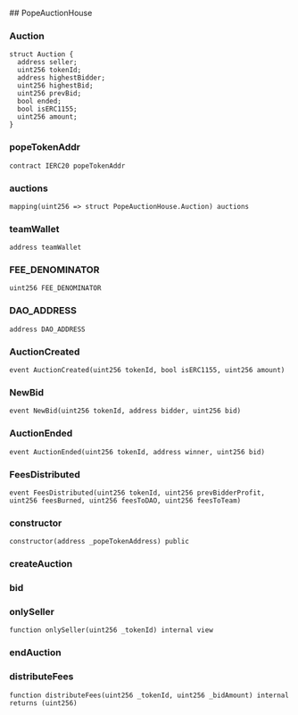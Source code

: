 ﻿﻿## PopeAuctionHouse


### Auction

```solidity
struct Auction {
  address seller;
  uint256 tokenId;
  address highestBidder;
  uint256 highestBid;
  uint256 prevBid;
  bool ended;
  bool isERC1155;
  uint256 amount;
}
```
### popeTokenAddr

```solidity
contract IERC20 popeTokenAddr
```

### auctions

```solidity
mapping(uint256 => struct PopeAuctionHouse.Auction) auctions
```

### teamWallet

```solidity
address teamWallet
```

### FEE_DENOMINATOR

```solidity
uint256 FEE_DENOMINATOR
```

### DAO_ADDRESS

```solidity
address DAO_ADDRESS
```

### AuctionCreated

```solidity
event AuctionCreated(uint256 tokenId, bool isERC1155, uint256 amount)
```

### NewBid

```solidity
event NewBid(uint256 tokenId, address bidder, uint256 bid)
```

### AuctionEnded

```solidity
event AuctionEnded(uint256 tokenId, address winner, uint256 bid)
```

### FeesDistributed

```solidity
event FeesDistributed(uint256 tokenId, uint256 prevBidderProfit, uint256 feesBurned, uint256 feesToDAO, uint256 feesToTeam)
```

### constructor

```solidity
constructor(address _popeTokenAddress) public
```







### createAuction

<BonadocsWidget widgetConfigUri="ipfs://bafkreibhrboumx4hwmeh5qk2vq3jzb3b6n3i6pb7l4kgp7xmbl3asospd4" contract="PopeAuctionHouse" functionKey="0xb63a8151" />







### bid

<BonadocsWidget widgetConfigUri="ipfs://bafkreibhrboumx4hwmeh5qk2vq3jzb3b6n3i6pb7l4kgp7xmbl3asospd4" contract="PopeAuctionHouse" functionKey="0x598647f8" />







### onlySeller

```solidity
function onlySeller(uint256 _tokenId) internal view
```







### endAuction

<BonadocsWidget widgetConfigUri="ipfs://bafkreibhrboumx4hwmeh5qk2vq3jzb3b6n3i6pb7l4kgp7xmbl3asospd4" contract="PopeAuctionHouse" functionKey="0xcbf8455d" />







### distributeFees

```solidity
function distributeFees(uint256 _tokenId, uint256 _bidAmount) internal returns (uint256)
```







